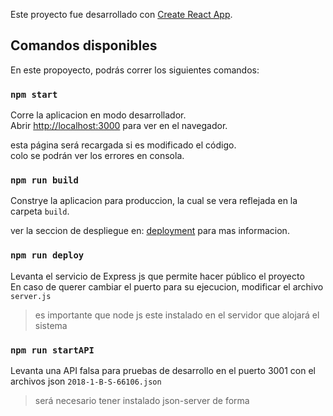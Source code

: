 Este proyecto fue desarrollado con [Create React App](https://github.com/facebook/create-react-app).

## Comandos disponibles

En este propoyecto, podrás correr los siguientes comandos:

### `npm start`

Corre la aplicacion en modo desarrollador.<br>
Abrir [http://localhost:3000](http://localhost:3000) para ver en el navegador.

esta página será recargada si es modificado el código.<br>
colo se podrán ver los errores en consola.

### `npm run build`

Constrye la aplicacion para produccion, la cual se vera reflejada en la carpeta `build`.<br>

ver la seccion de despliegue en: [deployment](https://facebook.github.io/create-react-app/docs/deployment) para mas informacion.

### `npm run deploy`

Levanta el servicio de Express js que permite hacer público el proyecto<br>
En caso de querer cambiar el puerto para su ejecucion, modificar el archivo `server.js`<br>

> es importante que node js este instalado en el servidor que alojará el sistema

### `npm run startAPI`

Levanta una API falsa para pruebas de desarrollo en el puerto 3001 con el archivos json `2018-1-B-S-66106.json` <br>

> será necesario tener instalado json-server de forma
